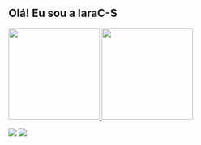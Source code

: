 ## Olá! Eu sou a IaraC-S

<div align="left">
  <a href="https://github.com/IaraC-S">
  <img height="180em" src="https://github-readme-stats.vercel.app/api?username=iarac-s&show_icons=true&theme=transparent&include_all_commits=true&count_private=true"/> 
 
  <img height="180em" src="https://github-readme-stats.vercel.app/api/wakatime?username=iarac-s"/>
</div>

<a href = "mailto:iaracampos.df@gmail.com"><img src="https://img.shields.io/badge/-Gmail-%23333?style=for-the-badge&logo=gmail&logoColor=white" target="_blank"></a>
  <a href="https://www.linkedin.com/in/iara-campos-a2a5b4203/" target="_blank"><img src="https://img.shields.io/badge/-LinkedIn-%230077B5?style=for-the-badge&logo=linkedin&logoColor=white" target="_blank"></a> 
  
  
